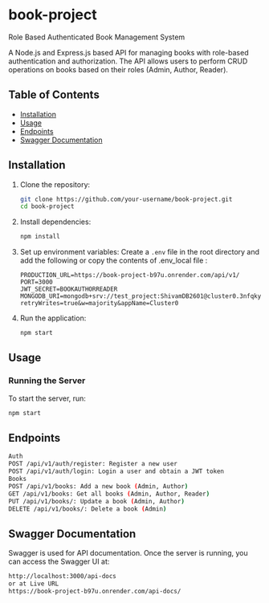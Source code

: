 # book-project
Role Based Authenticated Book Management System

A Node.js and Express.js based API for managing books with role-based authentication and authorization. The API allows users to perform CRUD operations on books based on their roles (Admin, Author, Reader).

## Table of Contents

- [Installation](#installation)
- [Usage](#usage)
- [Endpoints](#endpoints)
- [Swagger Documentation](#swagger-documentation)


## Installation

1. Clone the repository:
    ```bash
    git clone https://github.com/your-username/book-project.git
    cd book-project
    ```

2. Install dependencies:
    ```bash
    npm install
    ```

3. Set up environment variables:
    Create a `.env` file in the root directory and add the following or copy the contents of .env_local file :
    ```env
    PRODUCTION_URL=https://book-project-b97u.onrender.com/api/v1/
    PORT=3000
    JWT_SECRET=BOOKAUTHORREADER
    MONGODB_URI=mongodb+srv://test_project:ShivamDB2601@cluster0.3nfqkym.mongodb.net/books?retryWrites=true&w=majority&appName=Cluster0

    ```

4. Run the application:
    ```bash
    npm start
    ```

## Usage

### Running the Server

To start the server, run:
```bash
npm start
```

## Endpoints
```bash
Auth
POST /api/v1/auth/register: Register a new user
POST /api/v1/auth/login: Login a user and obtain a JWT token
Books
POST /api/v1/books: Add a new book (Admin, Author)
GET /api/v1/books: Get all books (Admin, Author, Reader)
PUT /api/v1/books/: Update a book (Admin, Author)
DELETE /api/v1/books/: Delete a book (Admin)
```

## Swagger Documentation

Swagger is used for API documentation. Once the server is running, you can access the Swagger UI at:
```bash
http://localhost:3000/api-docs
or at Live URL
https://book-project-b97u.onrender.com/api-docs/
```

